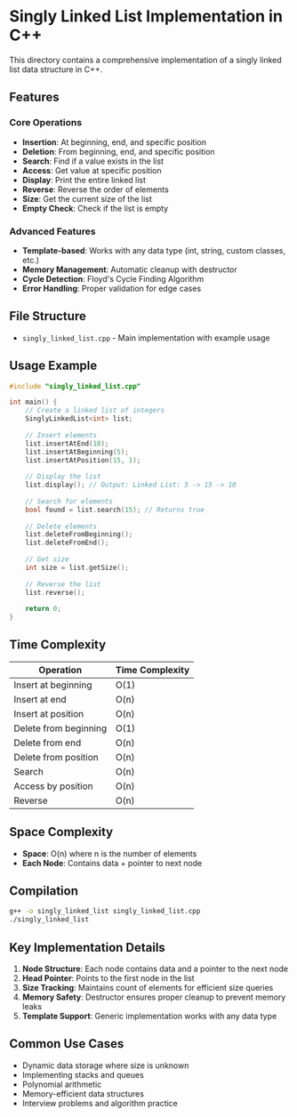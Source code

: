 # Singly Linked List Implementation in C++

This directory contains a comprehensive implementation of a singly linked list data structure in C++.

## Features

### Core Operations
- **Insertion**: At beginning, end, and specific position
- **Deletion**: From beginning, end, and specific position
- **Search**: Find if a value exists in the list
- **Access**: Get value at specific position
- **Display**: Print the entire linked list
- **Reverse**: Reverse the order of elements
- **Size**: Get the current size of the list
- **Empty Check**: Check if the list is empty

### Advanced Features
- **Template-based**: Works with any data type (int, string, custom classes, etc.)
- **Memory Management**: Automatic cleanup with destructor
- **Cycle Detection**: Floyd's Cycle Finding Algorithm
- **Error Handling**: Proper validation for edge cases

## File Structure

- `singly_linked_list.cpp` - Main implementation with example usage

## Usage Example

```cpp
#include "singly_linked_list.cpp"

int main() {
    // Create a linked list of integers
    SinglyLinkedList<int> list;
    
    // Insert elements
    list.insertAtEnd(10);
    list.insertAtBeginning(5);
    list.insertAtPosition(15, 1);
    
    // Display the list
    list.display(); // Output: Linked List: 5 -> 15 -> 10
    
    // Search for elements
    bool found = list.search(15); // Returns true
    
    // Delete elements
    list.deleteFromBeginning();
    list.deleteFromEnd();
    
    // Get size
    int size = list.getSize();
    
    // Reverse the list
    list.reverse();
    
    return 0;
}
```

## Time Complexity

| Operation | Time Complexity |
|-----------|-----------------|
| Insert at beginning | O(1) |
| Insert at end | O(n) |
| Insert at position | O(n) |
| Delete from beginning | O(1) |
| Delete from end | O(n) |
| Delete from position | O(n) |
| Search | O(n) |
| Access by position | O(n) |
| Reverse | O(n) |

## Space Complexity

- **Space**: O(n) where n is the number of elements
- **Each Node**: Contains data + pointer to next node

## Compilation

```bash
g++ -o singly_linked_list singly_linked_list.cpp
./singly_linked_list
```

## Key Implementation Details

1. **Node Structure**: Each node contains data and a pointer to the next node
2. **Head Pointer**: Points to the first node in the list
3. **Size Tracking**: Maintains count of elements for efficient size queries
4. **Memory Safety**: Destructor ensures proper cleanup to prevent memory leaks
5. **Template Support**: Generic implementation works with any data type

## Common Use Cases

- Dynamic data storage where size is unknown
- Implementing stacks and queues
- Polynomial arithmetic
- Memory-efficient data structures
- Interview problems and algorithm practice
